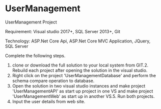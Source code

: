 # UserManagement
UserManagement Project

Requirement: 
Visual studio 2017+, 
SQL Server 2013+, 
Git

Technology: 
ASP.Net Core Api, 
ASP.Net Core MVC Application, 
JQuery, 
SQL Server

Complete the following steps.
1. clone or download the full solution to your local system from GIT.2. Rebuild each project after opening the solution in the visual studio.
3. Right click on the project 'UserManagementDatabase' and perform the schema compare operation to database. 
4. Open the solution in two visual studio instances and make project 'UserManagementAPI' as start up project in one VS and make project 'UserManagementWeb' as start up in another VS.5. Run both projects. 
6. Input the user details from web site.
